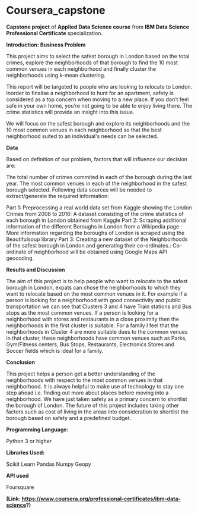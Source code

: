 # Coursera_capstone

**Capstone project** of **Applied Data Science course** from **IBM Data Science Professional Certificate** specialization.


**Introduction: Business Problem** 

This project aims to select the safest borough in London based on the total crimes, explore the neighborhoods of that borough to find the 10 most common venues in each neighborhood and finally cluster the neighborhoods using k-mean clustering.

This report will be targeted to people who are looking to relocate to London. Inorder to finalise a neighborhood to hunt for an apartment, safety is considered as a top concern when moving to a new place. If you don’t feel safe in your own home, you’re not going to be able to enjoy living there. The crime statistics will provide an insight into this issue.

We will focus on the safest borough and explore its neighborhoods and the 10 most common venues in each neighborhood so that the best neighborhood suited to an individual's needs can be selected.


**Data**

Based on definition of our problem, factors that will influence our decision are:

The total number of crimes commited in each of the borough during the last year.
The most common venues in each of the neighborhood in the safest borough selected.
Following data sources will be needed to extract/generate the required information:

Part 1: Preprocessing a real world data set from Kaggle showing the London Crimes from 2008 to 2016: A dataset consisting of the crime statistics of each borough in London obtained from Kaggle
Part 2: Scraping additional information of the different Boroughs in London from a Wikipedia page.: More information regarding the boroughs of London is scraped using the Beautifulsoup library
Part 3: Creating a new dataset of the Neighborhoods of the safest borough in London and generating their co-ordinates.: Co-ordinate of neighborhood will be obtained using Google Maps API geocoding.

**Results and Discussion**

The aim of this project is to help people who want to relocate to the safest borough in London, expats can chose the neighborhoods to which they want to relocate based on the most common venues in it. For example if a person is looking for a neighborhood with good connectivity and public transportation we can see that Clusters 3 and 4 have Train stations and Bus stops as the most common venues. If a person is looking for a neighborhood with stores and restaurants in a close proximity then the neighborhoods in the first cluster is suitable. For a family I feel that the neighborhoods in Cluster 4 are more suitable dues to the common venues in that cluster, these neighborhoods have common venues such as Parks, Gym/Fitness centers, Bus Stops, Restaurants, Electronics Stores and Soccer fields which is ideal for a family.

**Conclusion** 

This project helps a person get a better understanding of the neighborhoods with respect to the most common venues in that neighborhood. It is always helpful to make use of technology to stay one step ahead i.e. finding out more about places before moving into a neighborhood. We have just taken safety as a primary concern to shortlist the borough of London. The future of this project includes taking other factors such as cost of living in the areas into consideration to shortlist the borough based on safety and a predefined budget.



**Programming Language:** 

Python 3 or higher

**Libraries Used:**

Scikit Learn
Pandas
Numpy
Geopy


**API used**

Foursquare


**(Link: https://www.coursera.org/professional-certificates/ibm-data-science?)**
